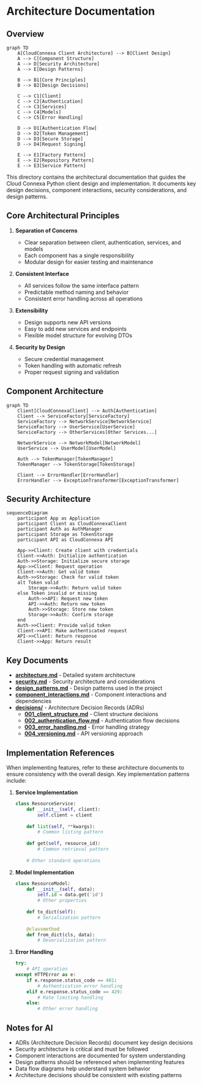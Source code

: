 # Architecture Documentation

## Overview
```mermaid
graph TD
    A[CloudConnexa Client Architecture] --> B[Client Design]
    A --> C[Component Structure]
    A --> D[Security Architecture]
    A --> E[Design Patterns]
    
    B --> B1[Core Principles]
    B --> B2[Design Decisions]
    
    C --> C1[Client]
    C --> C2[Authentication]
    C --> C3[Services]
    C --> C4[Models]
    C --> C5[Error Handling]
    
    D --> D1[Authentication Flow]
    D --> D2[Token Management]
    D --> D3[Secure Storage]
    D --> D4[Request Signing]
    
    E --> E1[Factory Pattern]
    E --> E2[Repository Pattern]
    E --> E3[Service Pattern]
```

This directory contains the architectural documentation that guides the Cloud Connexa Python client design and implementation. It documents key design decisions, component interactions, security considerations, and design patterns.

## Core Architectural Principles

1. **Separation of Concerns**
   - Clear separation between client, authentication, services, and models
   - Each component has a single responsibility
   - Modular design for easier testing and maintenance

2. **Consistent Interface**
   - All services follow the same interface pattern
   - Predictable method naming and behavior
   - Consistent error handling across all operations

3. **Extensibility**
   - Design supports new API versions
   - Easy to add new services and endpoints
   - Flexible model structure for evolving DTOs

4. **Security by Design**
   - Secure credential management
   - Token handling with automatic refresh
   - Proper request signing and validation

## Component Architecture

```mermaid
graph TD
    Client[CloudConnexaClient] --> Auth[Authentication]
    Client --> ServiceFactory[ServiceFactory]
    ServiceFactory --> NetworkService[NetworkService]
    ServiceFactory --> UserService[UserService]
    ServiceFactory --> OtherServices[Other Services...]
    
    NetworkService --> NetworkModel[NetworkModel]
    UserService --> UserModel[UserModel]
    
    Auth --> TokenManager[TokenManager]
    TokenManager --> TokenStorage[TokenStorage]
    
    Client --> ErrorHandler[ErrorHandler]
    ErrorHandler --> ExceptionTransformer[ExceptionTransformer]
```

## Security Architecture

```mermaid
sequenceDiagram
    participant App as Application
    participant Client as CloudConnexaClient
    participant Auth as AuthManager
    participant Storage as TokenStorage
    participant API as CloudConnexa API
    
    App->>Client: Create client with credentials
    Client->>Auth: Initialize authentication
    Auth->>Storage: Initialize secure storage
    App->>Client: Request operation
    Client->>Auth: Get valid token
    Auth->>Storage: Check for valid token
    alt Token valid
        Storage->>Auth: Return valid token
    else Token invalid or missing
        Auth->>API: Request new token
        API->>Auth: Return new token
        Auth->>Storage: Store new token
        Storage->>Auth: Confirm storage
    end
    Auth->>Client: Provide valid token
    Client->>API: Make authenticated request
    API->>Client: Return response
    Client->>App: Return result
```

## Key Documents

- [**architecture.md**](architecture.md) - Detailed system architecture
- [**security.md**](security.md) - Security architecture and considerations
- [**design_patterns.md**](design_patterns.md) - Design patterns used in the project
- [**component_interactions.md**](component_interactions.md) - Component interactions and dependencies
- [**decisions/**](decisions/) - Architecture Decision Records (ADRs)
  - [**001_client_structure.md**](decisions/001_client_structure.md) - Client structure decisions
  - [**002_authentication_flow.md**](decisions/002_authentication_flow.md) - Authentication flow decisions
  - [**003_error_handling.md**](decisions/003_error_handling.md) - Error handling strategy
  - [**004_versioning.md**](decisions/004_versioning.md) - API versioning approach

## Implementation References

When implementing features, refer to these architecture documents to ensure consistency with the overall design. Key implementation patterns include:

1. **Service Implementation**
   ```python
   class ResourceService:
       def __init__(self, client):
           self.client = client
           
       def list(self, **kwargs):
           # Common listing pattern
           
       def get(self, resource_id):
           # Common retrieval pattern
           
       # Other standard operations
   ```

2. **Model Implementation**
   ```python
   class ResourceModel:
       def __init__(self, data):
           self.id = data.get('id')
           # Other properties
           
       def to_dict(self):
           # Serialization pattern
           
       @classmethod
       def from_dict(cls, data):
           # Deserialization pattern
   ```

3. **Error Handling**
   ```python
   try:
       # API operation
   except HTTPError as e:
       if e.response.status_code == 401:
           # Authentication error handling
       elif e.response.status_code == 429:
           # Rate limiting handling
       else:
           # Other error handling
   ```

## Notes for AI
- ADRs (Architecture Decision Records) document key design decisions
- Security architecture is critical and must be followed
- Component interactions are documented for system understanding
- Design patterns should be referenced when implementing features
- Data flow diagrams help understand system behavior
- Architecture decisions should be consistent with existing patterns 